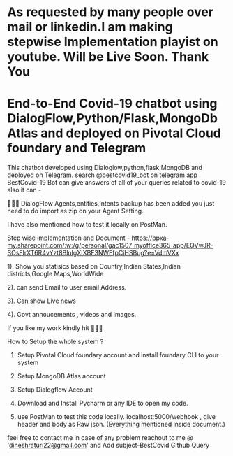 # As requested by many people over mail or linkedin.I am making stepwise Implementation playist on youtube. Will be Live Soon. Thank You

# End-to-End Covid-19 chatbot using DialogFlow,Python/Flask,MongoDb Atlas and deployed on Pivotal Cloud foundary and Telegram
This chatbot developed using Dialoglow,python,flask,MongoDB and deployed on Telegram. search @bestcovid19_bot on telegram app
BestCovid-19 Bot can give answers of all of your queries related to covid-19 also it can -

🌟🌟🌟 DialogFlow Agents,entities,Intents backup has been added you just need to do import as zip on your Agent Setting.


I have also mentioned how to test it locally on PostMan.


Step wise implementation and Document - https://ppxa-my.sharepoint.com/:w:/g/personal/gac1507_myoffice365_app/EQVwJR-SOsFIrXT6R4vYzt8BlnIgXIXBF3NWFfpCiHSBug?e=VdmVXx


1). Show you statisics based on Country,Indian States,Indian districts,Google Maps,WorldWide


2). can send Email to user email Address.


3). Can show Live news


4). Govt annoucements , videos and Images.

If you like my work kindly hit 🌟🌟🌟


How to Setup the whole system ? 
1. Setup Pivotal Cloud foundary account and install foundary CLI to your system


2. Setup MongoDB Atlas account


3. Setup Dialogflow Account


4. Download and Install Pycharm or any IDE to open my code.


5. use PostMan to test this code locally. localhost:5000/webhook , give header and body as Raw json. (Everything mentioned inside document.)


feel free to contact me in case of any problem reachout to me @ 'dineshraturi22@gmail.com' and Add subject-BestCovid Github Query

